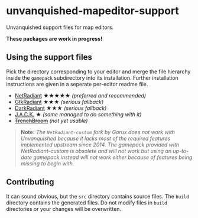 unvanquished-mapeditor-support
==============================

Unvanquished support files for map editors.

**These packages are work in progress!**


Using the support files
-----------------------

Pick the directory corresponding to your editor and merge the file hierarchy inside the `gamepack` subdirectory into its installation. Further installation instructions are given in a seperate per-editor readme file.

* [NetRadiant](build/netradiant/README.md) ★★★★★ _(preferred and recommended)_
* [GtkRadiant](build/gtkradiant/README.md) ★★★ _(serious fallback)_
* [DarkRadiant](build/darkradiant/README.md) ★★★ _(serious fallback)_
* [J.A.C.K.](build/jackhammer/README.md) ★ _(some managed to do something with it)_
* [~~TrenchBroom~~](build/trenchbroom/README.md) _(not yet usable)_

> **Note:** _The `NetRadiant-custom` fork by Garux does not work with Unvanquished because it lacks most of the required features implemented upstream since 2014. The gamepack provided with NetRadiant-custom is obsolete and will not work but using an up-to-date gamepack instead will not work either because of features being missing to begin with._

Contributing
------------

It can sound obvious, but the `src` directory contains source files. The `build` directory contains the generated files. Do not modify files in `build` directories or your changes will be overwritten.
